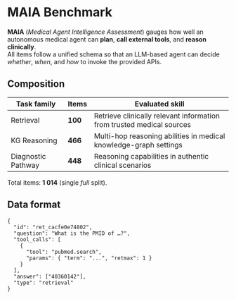 # MAIA Benchmark

**MAIA** (*Medical Agent Intelligence Assessment*) gauges how well an autonomous medical agent can **plan**, **call external tools**, and **reason clinically**.  
All items follow a unified schema so that an LLM-based agent can decide *whether*, *when*, and *how* to invoke the provided APIs.

## Composition

| Task family        | Items | Evaluated skill |
|--------------------|-------|-----------------|
| Retrieval          | **100** | Retrieve clinically relevant information from trusted medical sources|
| KG Reasoning       | **466** | Multi-hop reasoning abilities in medical knowledge-graph settings|
| Diagnostic Pathway | **448** | Reasoning capabilities in authentic clinical scenarios |

Total items: **1 014** (single *full* split).

## Data format

```jsonc
{
  "id": "ret_cacfe0e74802",
  "question": "What is the PMID of …?",
  "tool_calls": [
    {
      "tool": "pubmed.search",
      "params": { "term": "...", "retmax": 1 }
    }
  ],
  "answer": ["40360142"],
  "type": "retrieval"
}
